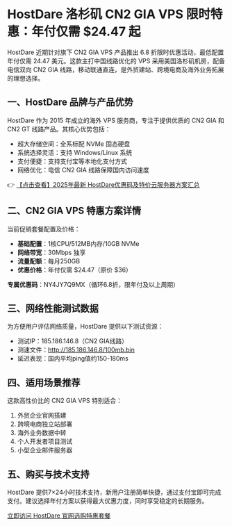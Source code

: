 # HostDare 洛杉矶 CN2 GIA VPS 限时特惠：年付仅需 $24.47 起

HostDare 近期针对旗下 CN2 GIA VPS 产品推出 6.8 折限时优惠活动，最低配置年付仅需 24.47 美元。这款主打中国线路优化的 VPS 采用美国洛杉矶机房，配备电信双向 CN2 GIA 线路，移动联通直连，是外贸建站、跨境电商及海外业务拓展的理想选择。

## 一、HostDare 品牌与产品优势

HostDare 作为 2015 年成立的海外 VPS 服务商，专注于提供优质的 CN2 GIA 和 CN2 GT 线路产品。其核心优势包括：

- 超大存储空间：全系标配 NVMe 固态硬盘
- 系统选择灵活：支持 Windows/Linux 系统
- 支付便捷：支持支付宝等本地化支付方式
- 网络优化：电信 CN2 GIA 线路保障国内访问速度

👉 [【点击查看】2025年最新 HostDare优惠码及特价云服务器方案汇总](https://bit.ly/hostdare)

## 二、CN2 GIA VPS 特惠方案详情

当前促销套餐配置及价格：

- **基础配置**：1核CPU/512MB内存/10GB NVMe
- **网络带宽**：30Mbps 独享
- **流量配额**：每月250GB
- **优惠价格**：年付仅需 $24.47（原价 $36）

**专属优惠码**：NY4JY7Q9MX（循环6.8折，限年付及以上周期）

## 三、网络性能测试数据

为方便用户评估网络质量，HostDare 提供以下测试资源：

- 测试IP：185.186.146.8（CN2 GIA线路）
- 测速文件：http://185.186.146.8/100mb.bin
- 延迟表现：国内平均ping值约150-180ms

## 四、适用场景推荐

这款高性价比的 CN2 GIA VPS 特别适合：

1. 外贸企业官网搭建
2. 跨境电商独立站部署
3. 海外业务数据中转
4. 个人开发者项目测试
5. 小型企业邮件服务器

## 五、购买与技术支持

HostDare 提供7×24小时技术支持，新用户注册简单快捷，通过支付宝即可完成支付。建议选择年付方案以获得最大优惠力度，同时享受稳定的长期服务。

[立即访问 HostDare 官网选购特惠套餐](https://bit.ly/hostdare)
